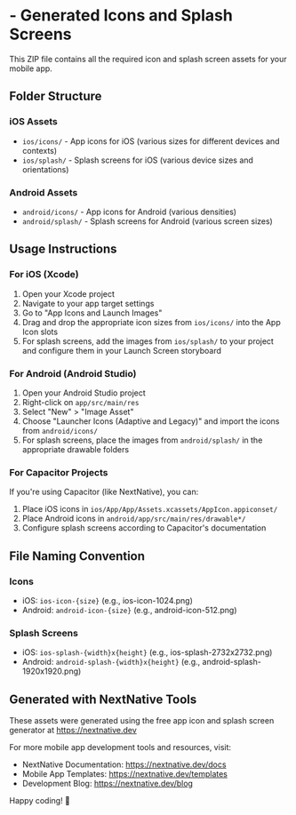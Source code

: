#  - Generated Icons and Splash Screens

This ZIP file contains all the required icon and splash screen assets for your mobile app.

## Folder Structure

### iOS Assets
- `ios/icons/` - App icons for iOS (various sizes for different devices and contexts)
- `ios/splash/` - Splash screens for iOS (various device sizes and orientations)

### Android Assets
- `android/icons/` - App icons for Android (various densities)
- `android/splash/` - Splash screens for Android (various screen sizes)

## Usage Instructions

### For iOS (Xcode)
1. Open your Xcode project
2. Navigate to your app target settings
3. Go to "App Icons and Launch Images"
4. Drag and drop the appropriate icon sizes from `ios/icons/` into the App Icon slots
5. For splash screens, add the images from `ios/splash/` to your project and configure them in your Launch Screen storyboard

### For Android (Android Studio)
1. Open your Android Studio project
2. Right-click on `app/src/main/res`
3. Select "New" > "Image Asset"
4. Choose "Launcher Icons (Adaptive and Legacy)" and import the icons from `android/icons/`
5. For splash screens, place the images from `android/splash/` in the appropriate drawable folders

### For Capacitor Projects
If you're using Capacitor (like NextNative), you can:
1. Place iOS icons in `ios/App/App/Assets.xcassets/AppIcon.appiconset/`
2. Place Android icons in `android/app/src/main/res/drawable*/`
3. Configure splash screens according to Capacitor's documentation

## File Naming Convention

### Icons
- iOS: `ios-icon-{size}` (e.g., ios-icon-1024.png)
- Android: `android-icon-{size}` (e.g., android-icon-512.png)

### Splash Screens
- iOS: `ios-splash-{width}x{height}` (e.g., ios-splash-2732x2732.png)
- Android: `android-splash-{width}x{height}` (e.g., android-splash-1920x1920.png)

## Generated with NextNative Tools
These assets were generated using the free app icon and splash screen generator at https://nextnative.dev

For more mobile app development tools and resources, visit:
- NextNative Documentation: https://nextnative.dev/docs
- Mobile App Templates: https://nextnative.dev/templates
- Development Blog: https://nextnative.dev/blog

Happy coding! 🚀

